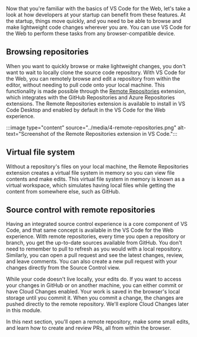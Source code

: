 Now that you're familiar with the basics of VS Code for the Web, let's take a look at how developers at your startup can benefit from these features. At the startup, things move quickly, and you need to be able to browse and make lightweight code changes wherever you are. You can use VS Code for the Web to perform these tasks from any browser-compatible device.

## Browsing repositories

When you want to quickly browse or make lightweight changes, you don't want to wait to locally clone the source code repository. With VS Code for the Web, you can remotely browse and edit a repository from within the editor, without needing to pull code onto your local machine. This functionality is made possible through the [Remote Repositories](https://marketplace.visualstudio.com/items?itemName=ms-vscode.remote-repositories&ssr=false#overview) extension, which integrates with the GitHub Repositories and Azure Repositories extensions. The Remote Repositories extension is available to install in VS Code Desktop and enabled by default in the VS Code for the Web experience.

:::image type="content" source="../media/4-remote-repositories.png" alt-text="Screenshot of the Remote Repositories extension in VS Code.":::
 
## Virtual file system

Without a repository's files on your local machine, the Remote Repositories extension creates a virtual file system in memory so you can view file contents and make edits. This virtual file system in memory is known as a virtual workspace, which simulates having local files while getting the content from somewhere else, such as GitHub.

## Source control with remote repositories

Having an integrated source control experience is a core component of VS Code, and that same concept is available in the VS Code for the Web experience. With remote repositories, every time you open a repository or branch, you get the up-to-date sources available from GitHub. You don't need to remember to pull to refresh as you would with a local repository. Similarly, you can open a pull request and see the latest changes, review, and leave comments. You can also create a new pull request with your changes directly from the Source Control view. 

While your code doesn't live locally, your edits do. If you want to access your changes in GitHub or on another machine, you can either commit or have Cloud Changes enabled. Your work is saved in the browser's local storage until you commit it. When you commit a change, the changes are pushed directly to the remote repository. We'll explore Cloud Changes later in this module. 

In this next section, you'll open a remote repository, make some small edits, and learn how to create and review PRs, all from within the browser.
